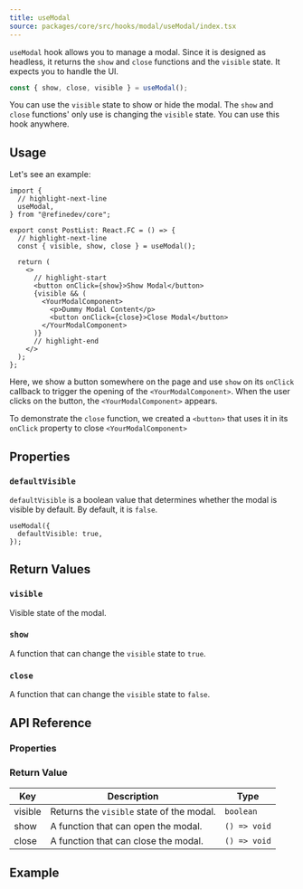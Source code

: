 ```yaml
---
title: useModal
source: packages/core/src/hooks/modal/useModal/index.tsx
---
```


`useModal` hook allows you to manage a modal. Since it is designed as headless, it returns the `show` and `close` functions and the `visible` state. It expects you to handle the UI.

```ts
const { show, close, visible } = useModal();
```

You can use the `visible` state to show or hide the modal. The `show` and `close` functions' only use is changing the `visible` state. You can use this hook anywhere.

## Usage

Let's see an example:

```tsx title="src/pages/posts/list.tsx"
import {
  // highlight-next-line
  useModal,
} from "@refinedev/core";

export const PostList: React.FC = () => {
  // highlight-next-line
  const { visible, show, close } = useModal();

  return (
    <>
      // highlight-start
      <button onClick={show}>Show Modal</button>
      {visible && (
        <YourModalComponent>
          <p>Dummy Modal Content</p>
          <button onClick={close}>Close Modal</button>
        </YourModalComponent>
      )}
      // highlight-end
    </>
  );
};
```

Here, we show a button somewhere on the page and use `show` on its `onClick` callback to trigger the opening of the `<YourModalComponent>`. When the user clicks on the button, the `<YourModalComponent>` appears.

To demonstrate the `close` function, we created a `<button>` that uses it in its `onClick` property to close `<YourModalComponent>`

## Properties

### `defaultVisible`

`defaultVisible` is a boolean value that determines whether the modal is visible by default. By default, it is `false`.

```tsx
useModal({
  defaultVisible: true,
});
```

## Return Values

### `visible`

Visible state of the modal.

### `show`

A function that can change the `visible` state to `true`.

### `close`

A function that can change the `visible` state to `false`.

## API Reference

### Properties

<PropsTable module="@refinedev/core/useModal"  />

### Return Value

| Key     | Description                               | Type         |
| ------- | ----------------------------------------- | ------------ |
| visible | Returns the `visible` state of the modal. | `boolean`    |
| show    | A function that can open the modal.       | `() => void` |
| close   | A function that can close the modal.      | `() => void` |

## Example

<CodeSandboxExample path="core-use-modal" />

[modal]: https://ant.design/components/modal/#API
